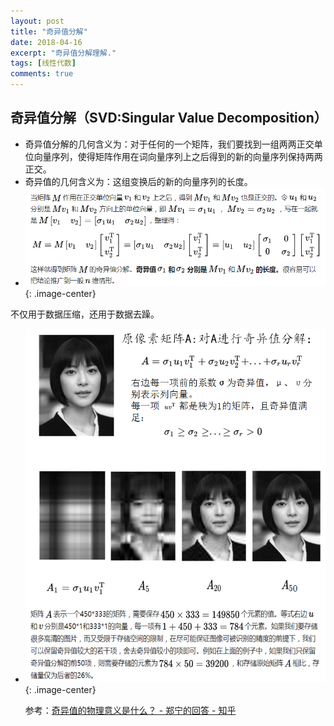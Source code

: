 ```yaml
---
layout: post
title: "奇异值分解"
date: 2018-04-16
excerpt: "奇异值分解理解."
tags: [线性代数]
comments: true
---
```

## **奇异值分解（SVD:Singular Value Decomposition）** 
* 奇异值分解的几何含义为：对于任何的一个矩阵，我们要找到一组两两正交单位向量序列，使得矩阵作用在词向量序列上之后得到的新的向量序列保持两两正交。
* 奇异值的几何含义为：这组变换后的新的向量序列的长度。
* ![](https://github.com/xmxxiong/xmxxiong.github.io/blob/master/assets/img/SVD/SVD1.png?raw=true){: .image-center}  



不仅用于数据压缩，还用于数据去躁。  
* ![](https://github.com/xmxxiong/xmxxiong.github.io/blob/master/assets/img/SVD/SVD2.png?raw=true){: .image-center}  
  


  参考：[奇异值的物理意义是什么？ - 郑宁的回答 - 知乎](https://www.zhihu.com/question/22237507/answer/53804902)